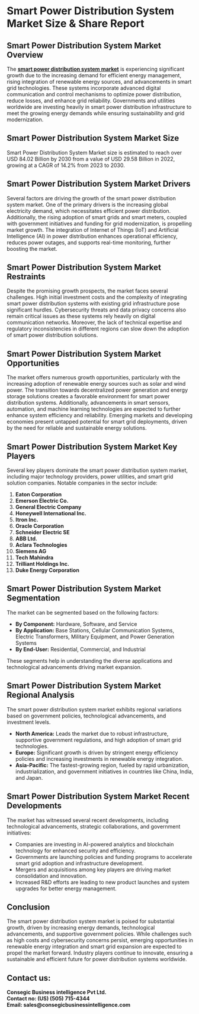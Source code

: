 # Smart Power Distribution System Market Size & Share Report

<h2><b>Smart Power Distribution System Market Overview</b></h2>
<p>The <a href="https://www.consegicbusinessintelligence.com/request-sample/1177"><b>smart power distribution system market</b></a> is experiencing significant growth due to the increasing demand for efficient energy management, rising integration of renewable energy sources, and advancements in smart grid technologies. These systems incorporate advanced digital communication and control mechanisms to optimize power distribution, reduce losses, and enhance grid reliability. Governments and utilities worldwide are investing heavily in smart power distribution infrastructure to meet the growing energy demands while ensuring sustainability and grid modernization.</p>

<h2><b>Smart Power Distribution System Market Size</b></h2>
<p>Smart Power Distribution System Market size is estimated to reach over USD 84.02 Billion by 2030 from a value of USD 29.58 Billion in 2022, growing at a CAGR of 14.2% from 2023 to 2030.</p>

<h2><b>Smart Power Distribution System Market Drivers</b></h2>
<p>Several factors are driving the growth of the smart power distribution system market. One of the primary drivers is the increasing global electricity demand, which necessitates efficient power distribution. Additionally, the rising adoption of smart grids and smart meters, coupled with government initiatives and funding for grid modernization, is propelling market growth. The integration of Internet of Things (IoT) and Artificial Intelligence (AI) in power distribution enhances operational efficiency, reduces power outages, and supports real-time monitoring, further boosting the market.</p>

<h2><b>Smart Power Distribution System Market Restraints</b></h2>
<p>Despite the promising growth prospects, the market faces several challenges. High initial investment costs and the complexity of integrating smart power distribution systems with existing grid infrastructure pose significant hurdles. Cybersecurity threats and data privacy concerns also remain critical issues as these systems rely heavily on digital communication networks. Moreover, the lack of technical expertise and regulatory inconsistencies in different regions can slow down the adoption of smart power distribution solutions.</p>

<h2><b>Smart Power Distribution System Market Opportunities</b></h2>
<p>The market offers numerous growth opportunities, particularly with the increasing adoption of renewable energy sources such as solar and wind power. The transition towards decentralized power generation and energy storage solutions creates a favorable environment for smart power distribution systems. Additionally, advancements in smart sensors, automation, and machine learning technologies are expected to further enhance system efficiency and reliability. Emerging markets and developing economies present untapped potential for smart grid deployments, driven by the need for reliable and sustainable energy solutions.</p>

<h2><b>Smart Power Distribution System Market Key Players</b></h2>
<p>Several key players dominate the smart power distribution system market, including major technology providers, power utilities, and smart grid solution companies. Notable companies in the sector include:</p>
<ol>
<li><b>Eaton Corporation</b></li>
<li><b>Emerson Electric Co.</b></li>
<li><b>General Electric Company</b></li>
<li><b>Honeywell International Inc.</b></li>
<li><b>Itron Inc.</b></li>
<li><b>Oracle Corporation</b></li>
<li><b>Schneider Electric SE</b></li>
<li><b>ABB Ltd.</b></li>
<li><b>Aclara Technologies</b></li>
<li><b>Siemens AG</b></li>
<li><b>Tech Mahindra</b></li>
<li><b>Trilliant Holdings Inc.</b></li>
<li><b>Duke Energy Corporation</b></li>
</ol>

<h2><b>Smart Power Distribution System Market Segmentation</b></h2>
<p>The market can be segmented based on the following factors:</p>
<ul>
<li><b>By Component:</b> Hardware, Software, and Service</li>
<li><b>By Application:</b> Base Stations, Cellular Communication Systems, Electric Transformers, Military Equipment, and Power Generation Systems</li>
<li><b>By End-User:</b> Residential, Commercial, and Industrial</li>
</ul>
<p>These segments help in understanding the diverse applications and technological advancements driving market expansion.</p>

<h2><b>Smart Power Distribution System Market Regional Analysis</b></h2>
<p>The smart power distribution system market exhibits regional variations based on government policies, technological advancements, and investment levels.</p>
<ul>
<li><b>North America:</b> Leads the market due to robust infrastructure, supportive government regulations, and high adoption of smart grid technologies.</li>
<li><b>Europe:</b> Significant growth is driven by stringent energy efficiency policies and increasing investments in renewable energy integration.</li>
<li><b>Asia-Pacific:</b> The fastest-growing region, fueled by rapid urbanization, industrialization, and government initiatives in countries like China, India, and Japan.</li>
</ul>

<h2><b>Smart Power Distribution System Market Recent Developments</b></h2>
<p>The market has witnessed several recent developments, including technological advancements, strategic collaborations, and government initiatives:</p>
<ul>
<li>Companies are investing in AI-powered analytics and blockchain technology for enhanced security and efficiency.</li>
<li>Governments are launching policies and funding programs to accelerate smart grid adoption and infrastructure development.</li>
<li>Mergers and acquisitions among key players are driving market consolidation and innovation.</li>
<li>Increased R&D efforts are leading to new product launches and system upgrades for better energy management.</li>
</ul>

<h2><b>Conclusion</b></h2>
<p>The smart power distribution system market is poised for substantial growth, driven by increasing energy demands, technological advancements, and supportive government policies. While challenges such as high costs and cybersecurity concerns persist, emerging opportunities in renewable energy integration and smart grid expansion are expected to propel the market forward. Industry players continue to innovate, ensuring a sustainable and efficient future for power distribution systems worldwide.</p>

<h2><b>Contact us:</h2>
<p>Consegic Business intelligence Pvt Ltd.<br>
Contact no: (US) (505) 715-4344<br>
Email: sales@consegicbusinessintelligence.com</b></p>
